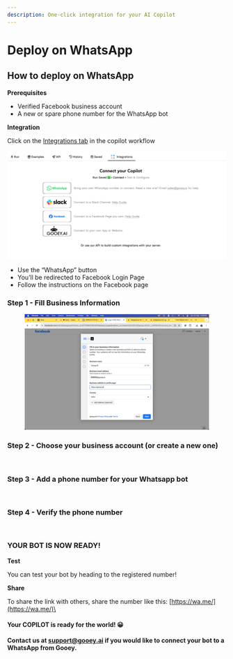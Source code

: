 ```yaml
---
description: One-click integration for your AI Copilot
---
```


# Deploy on WhatsApp

## **How to deploy on WhatsApp** <a href="#rf6x2djyuia6" id="rf6x2djyuia6"></a>

**Prerequisites**

* Verified Facebook business account
* A new or spare phone number for the WhatsApp bot

**Integration**

Click on the [Integrations tab](https://gooey.ai/copilot/integrations/) in the copilot workflow

![](<../../.gitbook/assets/0 (1).png>)

* Use the “WhatsApp” button
* You’ll be redirected to Facebook Login Page
* Follow the instructions on the Facebook page

### Step 1 - Fill Business Information

<figure><img src="../../.gitbook/assets/1.png" alt=""><figcaption></figcaption></figure>

### Step 2 - Choose your business account (or create a new one)

<figure><img src="../../.gitbook/assets/Screenshot 2024-05-29 at 3.35.21 PM.png" alt=""><figcaption></figcaption></figure>

### Step 3 - Add a phone number for your Whatsapp bot&#x20;

<figure><img src="../../.gitbook/assets/Screenshot 2024-05-29 at 3.36.41 PM.png" alt=""><figcaption></figcaption></figure>

### Step 4 - Verify the phone number

<figure><img src="../../.gitbook/assets/Screenshot 2024-05-29 at 3.37.25 PM (1).png" alt=""><figcaption></figcaption></figure>

### **YOUR BOT IS NOW READY!**&#x20;



**Test**

You can test your bot by heading to the registered number!

**Share**

To share the link with others, share the number like this: [https://wa.me/](https://wa.me/)\<number>

#### Your COPILOT is ready for the world! 😀

**Contact us at support@gooey.ai if you would like to connect your bot to a WhatsApp from Gooey.**
